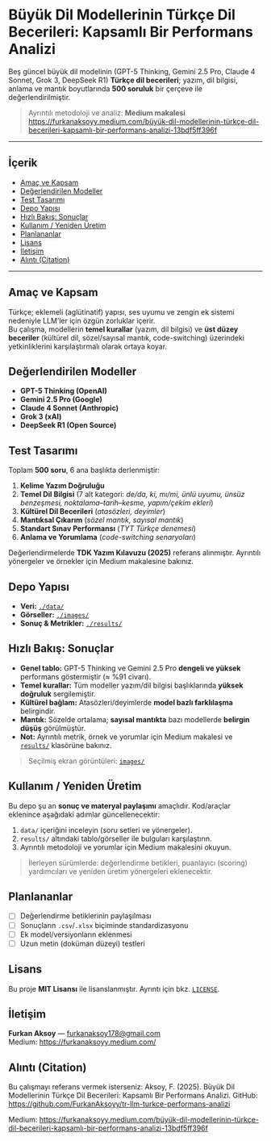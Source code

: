 # Büyük Dil Modellerinin Türkçe Dil Becerileri: Kapsamlı Bir Performans Analizi

Beş güncel büyük dil modelinin (GPT-5 Thinking, Gemini 2.5 Pro, Claude 4 Sonnet, Grok 3, DeepSeek R1) **Türkçe dil becerileri**; yazım, dil bilgisi, anlama ve mantık boyutlarında **500 soruluk** bir çerçeve ile değerlendirilmiştir.

> Ayrıntılı metodoloji ve analiz: **Medium makalesi**  
> https://furkanaksoyy.medium.com/büyük-dil-modellerinin-türkçe-dil-becerileri-kapsamlı-bir-performans-analizi-13bdf5ff396f

---

## İçerik

- [Amaç ve Kapsam](#amaç-ve-kapsam)
- [Değerlendirilen Modeller](#değerlendirilen-modeller)
- [Test Tasarımı](#test-tasarımı)
- [Depo Yapısı](#depo-yapısı)
- [Hızlı Bakış: Sonuçlar](#hızlı-bakış-sonuçlar)
- [Kullanım / Yeniden Üretim](#kullanım--yeniden-üretim)
- [Planlananlar](#planlananlar)
- [Lisans](#lisans)
- [İletişim](#iletişim)
- [Alıntı (Citation)](#alıntı-citation)

---

## Amaç ve Kapsam

Türkçe; eklemeli (aglütinatif) yapısı, ses uyumu ve zengin ek sistemi nedeniyle LLM’ler için özgün zorluklar içerir.  
Bu çalışma, modellerin **temel kurallar** (yazım, dil bilgisi) ve **üst düzey beceriler** (kültürel dil, sözel/sayısal mantık, code-switching) üzerindeki yetkinliklerini karşılaştırmalı olarak ortaya koyar.

## Değerlendirilen Modeller

- **GPT-5 Thinking (OpenAI)**
- **Gemini 2.5 Pro (Google)**
- **Claude 4 Sonnet (Anthropic)**
- **Grok 3 (xAI)**
- **DeepSeek R1 (Open Source)**

## Test Tasarımı

Toplam **500 soru**, 6 ana başlıkta derlenmiştir:

1. **Kelime Yazım Doğruluğu**  
2. **Temel Dil Bilgisi** (7 alt kategori: *de/da, ki, mı/mi, ünlü uyumu, ünsüz benzeşmesi, noktalama–tarih–kesme, yapım/çekim ekleri*)  
3. **Kültürel Dil Becerileri** (*atasözleri, deyimler*)  
4. **Mantıksal Çıkarım** (*sözel mantık, sayısal mantık*)  
5. **Standart Sınav Performansı** (*TYT Türkçe denemesi*)  
6. **Anlama ve Yorumlama** (*code-switching senaryoları*)

Değerlendirmelerde **TDK Yazım Kılavuzu (2025)** referans alınmıştır. Ayrıntılı yönergeler ve örnekler için Medium makalesine bakınız.

## Depo Yapısı

- **Veri:** [`./data/`](./data/)
- **Görseller:** [`./images/`](./images/)
- **Sonuç & Metrikler:** [`./results/`](./results/)

## Hızlı Bakış: Sonuçlar

- **Genel tablo:** GPT-5 Thinking ve Gemini 2.5 Pro **dengeli ve yüksek** performans göstermiştir (≈ %91 civarı).  
- **Temel kurallar:** Tüm modeller yazım/dil bilgisi başlıklarında **yüksek doğruluk** sergilemiştir.  
- **Kültürel bağlam:** Atasözleri/deyimlerde **model bazlı farklılaşma** belirgindir.  
- **Mantık:** Sözelde ortalama; **sayısal mantıkta** bazı modellerde **belirgin düşüş** görülmüştür.  
- **Not:** Ayrıntılı metrik, örnek ve yorumlar için Medium makalesi ve [`results/`](./results/) klasörüne bakınız.

> Seçilmiş ekran görüntüleri: [`images/`](./images/)

## Kullanım / Yeniden Üretim

Bu depo şu an **sonuç ve materyal paylaşımı** amaçlıdır. Kod/araçlar eklenince aşağıdaki adımlar güncellenecektir:

1. `data/` içeriğini inceleyin (soru setleri ve yönergeler).
2. `results/` altındaki tablo/görseller ile bulguları karşılaştırın.
3. Ayrıntılı metodoloji ve yorumlar için Medium makalesini okuyun.

> İlerleyen sürümlerde: değerlendirme betikleri, puanlayıcı (scoring) yardımcıları ve yeniden üretim yönergeleri eklenecektir.

## Planlananlar

- [ ] Değerlendirme betiklerinin paylaşılması  
- [ ] Sonuçların `.csv`/`.xlsx` biçiminde standardizasyonu  
- [ ] Ek model/versiyonların eklenmesi  
- [ ] Uzun metin (doküman düzeyi) testleri

## Lisans

Bu proje **MIT Lisansı** ile lisanslanmıştır. Ayrıntı için bkz. [`LICENSE`](./LICENSE).

## İletişim

**Furkan Aksoy** — furkanaksoy178@gmail.com  
Medium: https://furkanaksoyy.medium.com/

## Alıntı (Citation)

Bu çalışmayı referans vermek isterseniz:
Aksoy, F. (2025). Büyük Dil Modellerinin Türkçe Dil Becerileri: Kapsamlı Bir Performans Analizi.
GitHub: https://github.com/FurkanAksoyy/tr-llm-turkce-performans-analizi

Medium: https://furkanaksoyy.medium.com/büyük-dil-modellerinin-türkçe-dil-becerileri-kapsamlı-bir-performans-analizi-13bdf5ff396f

